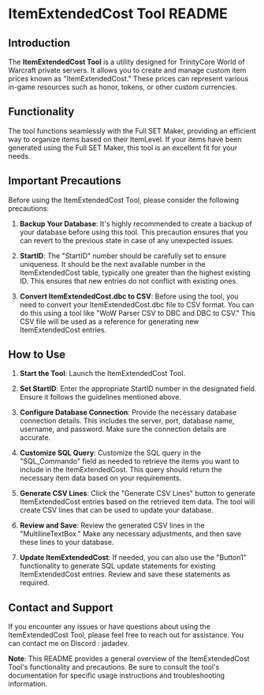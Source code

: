 # ItemExtendedCost Tool README

## Introduction
The **ItemExtendedCost Tool** is a utility designed for TrinityCore World of Warcraft private servers. It allows you to create and manage custom item prices known as "ItemExtendedCost." These prices can represent various in-game resources such as honor, tokens, or other custom currencies.

## Functionality
The tool functions seamlessly with the Full SET Maker, providing an efficient way to organize items based on their ItemLevel. If your items have been generated using the Full SET Maker, this tool is an excellent fit for your needs.

## Important Precautions
Before using the ItemExtendedCost Tool, please consider the following precautions:

1. **Backup Your Database**: It's highly recommended to create a backup of your database before using this tool. This precaution ensures that you can revert to the previous state in case of any unexpected issues.

2. **StartID**: The "StartID" number should be carefully set to ensure uniqueness. It should be the next available number in the ItemExtendedCost table, typically one greater than the highest existing ID. This ensures that new entries do not conflict with existing ones.

3. **Convert ItemExtendedCost.dbc to CSV**: Before using the tool, you need to convert your ItemExtendedCost.dbc file to CSV format. You can do this using a tool like "WoW Parser CSV to DBC and DBC to CSV." This CSV file will be used as a reference for generating new ItemExtendedCost entries.

## How to Use
1. **Start the Tool**: Launch the ItemExtendedCost Tool.

2. **Set StartID**: Enter the appropriate StartID number in the designated field. Ensure it follows the guidelines mentioned above.

3. **Configure Database Connection**: Provide the necessary database connection details. This includes the server, port, database name, username, and password. Make sure the connection details are accurate.

4. **Customize SQL Query**: Customize the SQL query in the "SQL_Commando" field as needed to retrieve the items you want to include in the ItemExtendedCost. This query should return the necessary item data based on your requirements.

5. **Generate CSV Lines**: Click the "Generate CSV Lines" button to generate ItemExtendedCost entries based on the retrieved item data. The tool will create CSV lines that can be used to update your database.

6. **Review and Save**: Review the generated CSV lines in the "MultilineTextBox." Make any necessary adjustments, and then save these lines to your database.

7. **Update ItemExtendedCost**: If needed, you can also use the "Button1" functionality to generate SQL update statements for existing ItemExtendedCost entries. Review and save these statements as required.

## Contact and Support
If you encounter any issues or have questions about using the ItemExtendedCost Tool, please feel free to reach out for assistance. You can contact me on Discord : jadadev.

**Note**: This README provides a general overview of the ItemExtendedCost Tool's functionality and precautions. Be sure to consult the tool's documentation for specific usage instructions and troubleshooting information.
